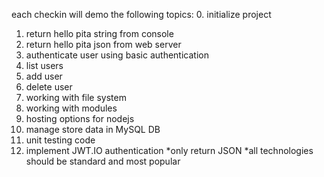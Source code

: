 each checkin will demo the following topics:
0. initialize project
1. return hello pita string from console
2. return hello pita json from web server
3. authenticate user using basic authentication
4. list users
5. add user
6. delete user
7. working with file system
8. working with modules
9. hosting options for nodejs
10. manage store data in MySQL DB
11. unit testing code
12. implement JWT.IO authentication 
*only return JSON
*all technologies should be standard and most popular